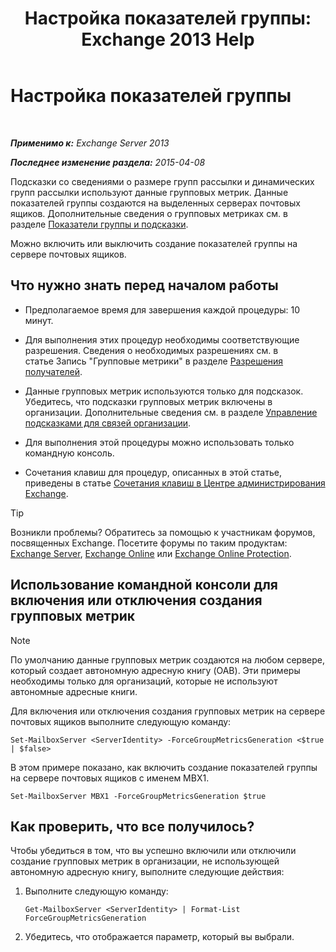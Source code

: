 ﻿---
title: 'Настройка показателей группы: Exchange 2013 Help'
TOCTitle: Настройка показателей группы
ms:assetid: 76ccd6a7-e2ec-42f4-9ab3-e8cc257ac896
ms:mtpsurl: https://technet.microsoft.com/ru-ru/library/JJ649327(v=EXCHG.150)
ms:contentKeyID: 50488260
ms.date: 05/22/2018
mtps_version: v=EXCHG.150
ms.translationtype: MT
---

# Настройка показателей группы

 

_**Применимо к:** Exchange Server 2013_

_**Последнее изменение раздела:** 2015-04-08_

Подсказки со сведениями о размере групп рассылки и динамических групп рассылки используют данные групповых метрик. Данные показателей группы создаются на выделенных серверах почтовых ящиков. Дополнительные сведения о групповых метриках см. в разделе [Показатели группы и подсказки](group-metrics-and-mailtips-exchange-2013-help.md).

Можно включить или выключить создание показателей группы на сервере почтовых ящиков.

## Что нужно знать перед началом работы

  - Предполагаемое время для завершения каждой процедуры: 10 минут.

  - Для выполнения этих процедур необходимы соответствующие разрешения. Сведения о необходимых разрешениях см. в статье Запись "Групповые метрики" в разделе [Разрешения получателей](recipients-permissions-exchange-2013-help.md).

  - Данные групповых метрик используются только для подсказок. Убедитесь, что подсказки групповых метрик включены в организации. Дополнительные сведения см. в разделе [Управление подсказками для связей организации](manage-mailtips-for-organization-relationships-exchange-2013-help.md).

  - Для выполнения этой процедуры можно использовать только командную консоль.

  - Сочетания клавиш для процедур, описанных в этой статье, приведены в статье [Сочетания клавиш в Центре администрирования Exchange](keyboard-shortcuts-in-the-exchange-admin-center-exchange-online-protection-help.md).

> [!TIP]  
> Возникли проблемы? Обратитесь за помощью к участникам форумов, посвященных Exchange. Посетите форумы по таким продуктам: <a href="https://go.microsoft.com/fwlink/p/?linkid=60612">Exchange Server</a>, <a href="https://go.microsoft.com/fwlink/p/?linkid=267542">Exchange Online</a> или <a href="https://go.microsoft.com/fwlink/p/?linkid=285351">Exchange Online Protection</a>.


## Использование командной консоли для включения или отключения создания групповых метрик

> [!NOTE]  
> По умолчанию данные групповых метрик создаются на любом сервере, который создает автономную адресную книгу (OAB). Эти примеры необходимы только для организаций, которые не используют автономные адресные книги.


Для включения или отключения создания групповых метрик на сервере почтовых ящиков выполните следующую команду:

    Set-MailboxServer <ServerIdentity> -ForceGroupMetricsGeneration <$true | $false>

В этом примере показано, как включить создание показателей группы на сервере почтовых ящиков с именем MBX1.

    Set-MailboxServer MBX1 -ForceGroupMetricsGeneration $true

## Как проверить, что все получилось?

Чтобы убедиться в том, что вы успешно включили или отключили создание групповых метрик в организации, не использующей автономную адресную книгу, выполните следующие действия:

1.  Выполните следующую команду:
    
        Get-MailboxServer <ServerIdentity> | Format-List ForceGroupMetricsGeneration

2.  Убедитесь, что отображается параметр, который вы выбрали.

